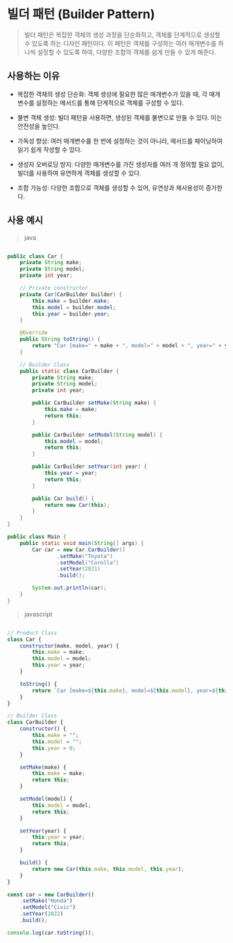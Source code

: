 # 빌더 패턴 (Builder Pattern)

> 빌더 패턴은 복잡한 객체의 생성 과정을 단순화하고, 객체를 단계적으로 생성할 수 있도록 하는 디자인 패턴이다. 이 패턴은 객체를 구성하는 여러 매개변수를 하나씩 설정할 수 있도록 하여, 다양한 조합의 객체를 쉽게 만들 수 있게 해준다.

## 사용하는 이유

- 복잡한 객체의 생성 단순화: 객체 생성에 필요한 많은 매개변수가 있을 때, 각 매개변수를 설정하는 메서드를 통해 단계적으로 객체를 구성할 수 있다.

- 불변 객체 생성: 빌더 패턴을 사용하면, 생성된 객체를 불변으로 만들 수 있다. 이는 안전성을 높인다.

- 가독성 향상: 여러 매개변수를 한 번에 설정하는 것이 아니라, 메서드를 체이닝하여 읽기 쉽게 작성할 수 있다.

- 생성자 오버로딩 방지: 다양한 매개변수를 가진 생성자를 여러 개 정의할 필요 없이, 빌더를 사용하여 유연하게 객체를 생성할 수 있다.

- 조합 가능성: 다양한 조합으로 객체를 생성할 수 있어, 유연성과 재사용성이 증가한다.

## 사용 예시
> java
```java

public class Car {
    private String make;
    private String model;
    private int year;

    // Private constructor
    private Car(CarBuilder builder) {
        this.make = builder.make;
        this.model = builder.model;
        this.year = builder.year;
    }

    @Override
    public String toString() {
        return "Car [make=" + make + ", model=" + model + ", year=" + year + "]";
    }

    // Builder Class
    public static class CarBuilder {
        private String make;
        private String model;
        private int year;

        public CarBuilder setMake(String make) {
            this.make = make;
            return this;
        }

        public CarBuilder setModel(String model) {
            this.model = model;
            return this;
        }

        public CarBuilder setYear(int year) {
            this.year = year;
            return this;
        }

        public Car build() {
            return new Car(this);
        }
    }
}

public class Main {
    public static void main(String[] args) {
        Car car = new Car.CarBuilder()
                .setMake("Toyota")
                .setModel("Corolla")
                .setYear(2021)
                .build();

        System.out.println(car);
    }
}

```

> javascript
```javascript

// Product Class
class Car {
    constructor(make, model, year) {
        this.make = make;
        this.model = model;
        this.year = year;
    }

    toString() {
        return `Car [make=${this.make}, model=${this.model}, year=${this.year}]`;
    }
}

// Builder Class
class CarBuilder {
    constructor() {
        this.make = "";
        this.model = "";
        this.year = 0;
    }

    setMake(make) {
        this.make = make;
        return this;
    }

    setModel(model) {
        this.model = model;
        return this;
    }

    setYear(year) {
        this.year = year;
        return this;
    }

    build() {
        return new Car(this.make, this.model, this.year);
    }
}

const car = new CarBuilder()
    .setMake("Honda")
    .setModel("Civic")
    .setYear(2022)
    .build();

console.log(car.toString());

```